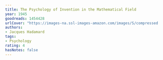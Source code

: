 ```yaml
---
title: The Psychology of Invention in the Mathematical Field
year: 1945
goodreads: 1454428
urlCover: "https://images-na.ssl-images-amazon.com/images/S/compressed.photo.goodreads.com/books/1328865290i/1454428.jpg"
authors:
- Jacques Hadamard
tags:
- Psychology
rating: 4
hasNotes: false
---
```


